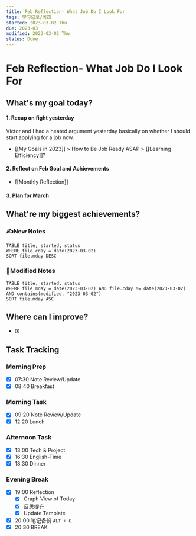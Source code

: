 ```yaml
---
title: Feb Reflection- What Job Do I Look For
tags: 学习记录/周四
started: 2023-03-02 Thu
due: 2023-03
modified: 2023-03-02 Thu
status: Done
---
```

# Feb Reflection- What Job Do I Look For
## What's my goal today?
#### 1. Recap on fight yesterday
Victor and I had a heated argument yesterday basically on whether I should start applying for a job now. 
- [[My Goals in 2023]] > How to Be Job Ready ASAP > [[Learning Efficiency]]?
#### 2. Reflect on Feb Goal and Achievements
- [[Monthly Reflection]]
#### 3. Plan for March
## What're my biggest achievements?
### ✍️New Notes

```dataview
TABLE title, started, status
WHERE file.cday = date(2023-03-02)
SORT file.mday DESC
```

### 📝Modified Notes

```dataview
TABLE title, started, status
WHERE file.mday = date(2023-03-02) AND file.cday != date(2023-03-02) AND contains(modified, "2023-03-02")
SORT file.mday ASC
```

## Where can I improve?
- [x] 
## Task Tracking
### Morning Prep
- [x] 07:30 Note Review/Update
- [x] 08:40 Breakfast
### Morning Task
- [x] 09:20 Note Review/Update
- [x] 12:20 Lunch
### Afternoon Task
- [x] 13:00 Tech & Project
- [x] 16:30 English-Time
- [x] 18:30 Dinner
### Evening Break
- [x] 19:00 Reflection
	- [x] Graph View of Today
	- [x] 反思提升
	- [x] Update Template 
- [x] 20:00 笔记备份 `ALT + G`
- [x] 20:30 BREAK
